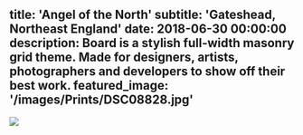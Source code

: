 title: 'Angel of the North'
subtitle: 'Gateshead, Northeast England'
date: 2018-06-30 00:00:00
description: Board is a stylish full-width masonry grid theme. Made for designers, artists, photographers and developers to show off their best work.
featured_image: '/images/Prints/DSC08828.jpg'
---

![](/images/Prints/DSC08828.jpg)
